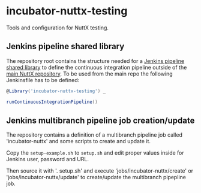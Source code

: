 # incubator-nuttx-testing

Tools and configuration for NuttX testing.

## Jenkins pipeline shared library

The repository root contains the structure needed for a [Jenkins pipeline shared library](https://jenkins.io/doc/book/pipeline/shared-libraries/) to define the continuous integration pipeline outside of the [main NuttX repository](https://github.com/maht/incubator-nuttx). To be used from the main repo the following Jenkinsfile has to be defined:

```groovy
@Library('incubator-nuttx-testing') _

runContinuousIntegrationPipeline()
```

## Jenkins multibranch pipeline job creation/update

The repository contains a definition of a multibranch pipeline job called 'incubator-nuttx' and some scripts to create and update it.

Copy the `setup-example.sh` to `setup.sh` and edit proper values inside for Jenkins user, password and URL.

Then source it with '. setup.sh' and execute 'jobs/incubator-nuttx/create' or 'jobs/incubator-nuttx/update' to create/update the multibranch pipepline job.
